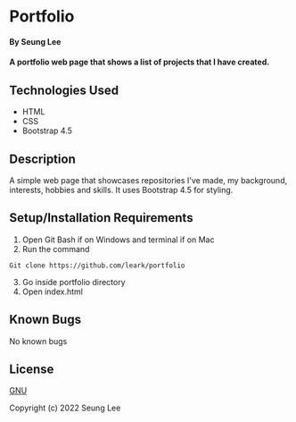 # Portfolio

#### By Seung Lee

#### A portfolio web page that shows a list of projects that I have created.

## Technologies Used

* HTML
* CSS
* Bootstrap 4.5

## Description

A simple web page that showcases repositories I've made, my background, interests, hobbies and skills. It uses Bootstrap 4.5 for styling.

## Setup/Installation Requirements

1. Open Git Bash if on Windows and terminal if on Mac
2. Run the command 

```Git clone https://github.com/leark/portfolio```

3. Go inside portfolio directory
4. Open index.html

## Known Bugs

No known bugs

## License

[GNU](/LICENSE-GNU)

Copyright (c) 2022 Seung Lee